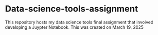 # Data-science-tools-assignment
This repository hosts my data science tools final assignment that involved developing a Juypter Notebook.
This was created on March 19, 2025
